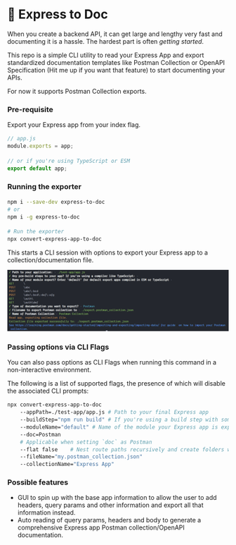# 📃 Express to Doc

When you create a backend API, it can get large and lengthy very fast and documenting it is a hassle. The hardest part is often _getting started_.

This repo is a simple CLI utility to read your Express App and export standardized documentation templates like Postman Collection or OpenAPI Specification (Hit me up if you want that feature) to start documenting your APIs.

For now it supports Postman Collection exports.

### Pre-requisite

Export your Express app from your index flag.

```javascript
// app.js
module.exports = app;

// or if you're using TypeScript or ESM
export default app;
```

### Running the exporter

```bash
npm i --save-dev express-to-doc
# or
npm i -g express-to-doc

# Run the exporter
npx convert-express-app-to-doc
```

This starts a CLI session with options to export your Express app to a collection/documentation file.

![CLI Session](https://raw.githubusercontent.com/deve-sh/Express-To-Doc/main/doc-assets/cli-session.PNG)

### Passing options via CLI Flags

You can also pass options as CLI Flags when running this command in a non-interactive environment.

The following is a list of supported flags, the presence of which will disable the associated CLI prompts:

```bash
npx convert-express-app-to-doc
    --appPath=./test-app/app.js # Path to your final Express app
    --buildStep="npm run build" # If you're using a build step with something like TypeScript
    --moduleName="default" # Name of the module your Express app is exported as
    --doc=Postman
    # Applicable when setting `doc` as Postman
    --flat false    # Nest route paths recursively and create folders where needed
    --fileName="my.postman_collection.json"
    --collectionName="Express App"
```

### Possible features

-   GUI to spin up with the base app information to allow the user to add headers, query params and other information and export all that information instead.
-   Auto reading of query params, headers and body to generate a comprehensive Express app Postman collection/OpenAPI documentation.

